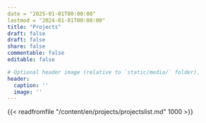 ```yaml
---
date = "2025-01-01T00:00:00"
lastmod = "2024-01-01T00:00:00"
title: "Projects"
draft: false
draft: false
share: false
commentable: false
editable: false

# Optional header image (relative to `static/media/` folder).
header:
  caption: ''
  image: ''
---
```



{{< readfromfile "/content/en/projects/projectslist.md" 1000 >}} 

